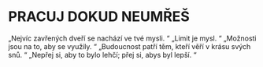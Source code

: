 <h1>PRACUJ DOKUD NEUMŘEŠ</h1>
<p>„Nejvíc zavřených dveří se nachází ve tvé mysli. “
„Limit je mysl. “
„Možnosti jsou na to, aby se využily. “
„Budoucnost patří těm, kteří věří v krásu svých snů. “
„Nepřej si, aby to bylo lehčí; přej si, abys byl lepší. “</p>

